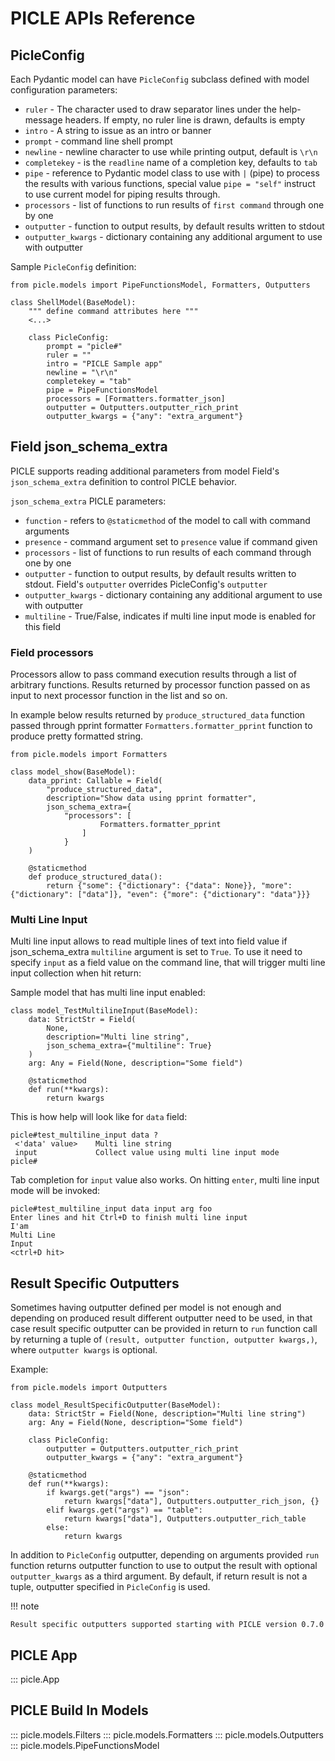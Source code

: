 # PICLE APIs Reference

## PicleConfig

Each Pydantic model can have ``PicleConfig`` subclass defined
with model configuration parameters:

- ``ruler`` - The character used to draw separator lines under the help-message headers. If empty, no ruler line is drawn, defaults is empty
- ``intro`` - A string to issue as an intro or banner
- ``prompt`` - command line shell prompt
- ``newline`` - newline character to use while printing output, default is ``\r\n``
- ``completekey`` - is the ``readline`` name of a completion key, defaults to ``tab``
- ``pipe`` - reference to Pydantic model class to use with ``|`` (pipe) to process the 
	results with various functions, special value ``pipe = "self"`` instruct to use 
	current model for piping results through.
- ``processors`` - list of functions to run results of `first command` through one by one
- ``outputter`` - function to output results, by default results written to stdout
- ``outputter_kwargs`` - dictionary containing any additional argument to use with outputter

Sample ``PicleConfig`` definition:

```
from picle.models import PipeFunctionsModel, Formatters, Outputters

class ShellModel(BaseModel):
    """ define command attributes here """
	<...>
	
    class PicleConfig:
        prompt = "picle#"
        ruler = ""
        intro = "PICLE Sample app"
        newline = "\r\n"
        completekey = "tab"
		pipe = PipeFunctionsModel
		processors = [Formatters.formatter_json]
		outputter = Outputters.outputter_rich_print 
		outputter_kwargs = {"any": "extra_argument"}
```

## Field json_schema_extra

PICLE supports reading additional parameters from model Field's ``json_schema_extra`` 
definition to control PICLE behavior. 

``json_schema_extra`` PICLE parameters:

- ``function`` - refers to ``@staticmethod`` of the model to call with command arguments
- ``presence`` - command argument set to ``presence`` value if command given
- ``processors`` - list of functions to run results of each command through one by one
- ``outputter`` - function to output results, by default results written to 
	stdout. Field's ``outputter`` overrides PicleConfig's ``outputter``
- ``outputter_kwargs`` - dictionary containing any additional argument to use with outputter
- ``multiline`` - True/False, indicates if multi line input mode is enabled for this field

### Field processors

Processors allow to pass command execution results through a list of arbitrary functions.
Results returned by processor function passed on as input to next processor function in the 
list and so on.

In example below results returned by ``produce_structured_data`` function passed through
pprint formatter ``Formatters.formatter_pprint`` function to produce pretty formatted string.

```
from picle.models import Formatters

class model_show(BaseModel):
    data_pprint: Callable = Field(
        "produce_structured_data", 
        description="Show data using pprint formatter", 
        json_schema_extra={
            "processors": [
                    Formatters.formatter_pprint
                ]
            }
    )

    @staticmethod        
    def produce_structured_data():
        return {"some": {"dictionary": {"data": None}}, "more": {"dictionary": ["data"]}, "even": {"more": {"dictionary": "data"}}}
```

### Multi Line Input

Multi line input allows to read multiple lines of text into field value if 
json_schema_extra ``multiline`` argument is set to ``True``. To use it need
to specify ``input`` as a field value on the command line, that will trigger
multi line input collection when hit return:

Sample model that has multi line input enabled:

```
class model_TestMultilineInput(BaseModel):
    data: StrictStr = Field(
		None, 
		description="Multi line string", 
		json_schema_extra={"multiline": True}
	)
    arg: Any = Field(None, description="Some field")
    
    @staticmethod
    def run(**kwargs):
        return kwargs
```

This is how help will look like for ``data`` field:

```
picle#test_multiline_input data ?
 <'data' value>    Multi line string
 input             Collect value using multi line input mode
picle#
```

Tab completion for ``input`` value also works. On hitting ``enter``, 
multi line input mode will be invoked:

```
picle#test_multiline_input data input arg foo
Enter lines and hit Ctrl+D to finish multi line input
I'am
Multi Line
Input
<ctrl+D hit>
```

## Result Specific Outputters

Sometimes having outputter defined per model is not enough and depending on produced 
result different outputter need to be used, in that case result specific outputter can 
be provided in return to ``run`` function call by returning a tuple of 
``(result, outputter function, outputter kwargs,)``, where ``outputter kwargs`` is 
optional.

Example:

```
from picle.models import Outputters

class model_ResultSpecificOutputter(BaseModel):
    data: StrictStr = Field(None, description="Multi line string")
    arg: Any = Field(None, description="Some field")
    
    class PicleConfig:
		outputter = Outputters.outputter_rich_print 
		outputter_kwargs = {"any": "extra_argument"}
		
    @staticmethod
    def run(**kwargs):
		if kwargs.get("args") == "json":
			return kwargs["data"], Outputters.outputter_rich_json, {}
		elif kwargs.get("args") == "table":
			return kwargs["data"], Outputters.outputter_rich_table
		else:
			return kwargs
```

In addition to ``PicleConfig`` outputter, depending on arguments provided  ``run`` 
function returns outputter function to use to output the result with optional
``outputter_kwargs`` as a third argument. By default, if return result is not a tuple,
outputter specified in ``PicleConfig`` is used.

!!! note

	Result specific outputters supported starting with PICLE version 0.7.0


## PICLE App

::: picle.App

## PICLE Build In Models

::: picle.models.Filters
::: picle.models.Formatters
::: picle.models.Outputters
::: picle.models.PipeFunctionsModel
